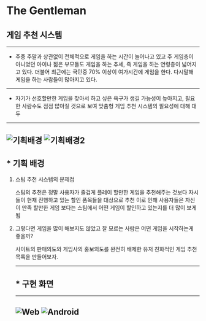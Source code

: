 # The Gentleman
## 게임 추천 시스템
---
* 주중 주말과 상관없이 전체적으로 게임을 하는 시간이 늘어나고 있고 주 게임층이 아니었던 아이나 젊은 부모들도 게임을 하는 추세, 즉 게임을 하는 연령층이 넓어지고 있다.
더불어 최근에는 국민중 70% 이상이 여가시간에 게임을 한다. 다시말해 게임을 하는 사람들이 많아지고 있다.
---
* 자기가 선호할만한 게임을 찾아서 하고 싶은 욕구가 생길 가능성이 높아지고, 필요한 사람수도 점점 많아질 것으로 보여 맞춤형 게임 추천 시스템의 필요성에 대해 대두
---
![기획배경](pptcapture.png)
![기획배경2](pptcapture2.png)
---
## * 기획 배경
1. 스팀 추천 시스템의 문제점
     
     스팀의 추천은 정말 사용자가 즐겁게 플레이 할만한 게임을 추천해주는 것보다 자시들이 현재 진행하고 있는 할인 품목들을 대상으로 추천
     이로 인해 사용자들은 자신이 만족 할만한 게임 보다는 스팀에서 어떤 게임이 할인하고 있는지를 더 많이 보게됨
     
2. 그렇다면 게임을 많이 해보지도 않았고 잘 모르는 사람은 어떤 게임을 시작하는게 좋을까?
     
     사이트의 판매의도와 게임사의 홍보의도를 완전히 배제한 유저 친화적인 게임 추천 목록을 만들어보자.

    ---
    ## * 구현 화면
    ---
    ![Web](web_capture.png)
    ![Android](app_capture.png)
    ---
